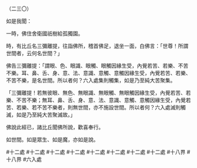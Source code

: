 （二三〇）

如是我聞：

一時，佛住舍衛國祇樹給孤獨園。

時，有比丘名三彌離提，往詣佛所，稽首佛足，退坐一面，白佛言：「世尊！所謂世間者，云何名世間？」

佛告三彌離提：「謂眼、色、眼識、眼觸、眼觸因緣生受，內覺若苦、若樂、不苦不樂。耳、鼻、舌、身、意、法、意識、意觸、意觸因緣生受，內覺若苦、若樂、不苦不樂，是名世間。所以者何？六入處集則觸集，如是乃至純大苦聚集。

「三彌離提！若無彼眼、無色、無眼識、無眼觸、無眼觸因緣生受，內覺若苦、若樂、不苦不樂；無耳、鼻、舌、身、意、法、意識、意觸、意觸因緣生受，內覺若苦、若樂、若不苦不樂者，則無世間，亦不施設世間。所以者何？六入處滅則觸滅，如是乃至純大苦聚滅故。」

佛說此經已，諸比丘聞佛所說，歡喜奉行。

如世間。如是眾生、如是魔，亦如是說。




#十二處
#十二處
#十二處
#十二處
#十二處
#十二處
#十二處
#十二處
#十八界
#十八界
#六入處
